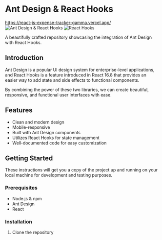 # Ant Design & React Hooks

https://react-js-expense-tracker-gamma.vercel.app/
![Ant Design & React Hooks](https://img.shields.io/badge/Ant%20Design-%2352c41a.svg?style=flat-square&logo=react)
![React Hooks](https://img.shields.io/badge/React%20Hooks-%23202225.svg?style=flat-square&logo=react)

A beautifully crafted repository showcasing the integration of Ant Design with React Hooks.

## Introduction

Ant Design is a popular UI design system for enterprise-level applications, and React Hooks is a feature introduced in React 16.8 that provides an easier way to add state and side effects to functional components.

By combining the power of these two libraries, we can create beautiful, responsive, and functional user interfaces with ease.

## Features

- Clean and modern design
- Mobile-responsive
- Built with Ant Design components
- Utilizes React Hooks for state management
- Well-documented code for easy customization

## Getting Started

These instructions will get you a copy of the project up and running on your local machine for development and testing purposes.

### Prerequisites

- Node.js & npm
- Ant Design
- React

### Installation

1. Clone the repository

